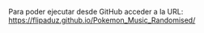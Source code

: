 Para poder ejecutar desde GitHub acceder a la URL: 
https://flipaduz.github.io/Pokemon_Music_Randomised/
